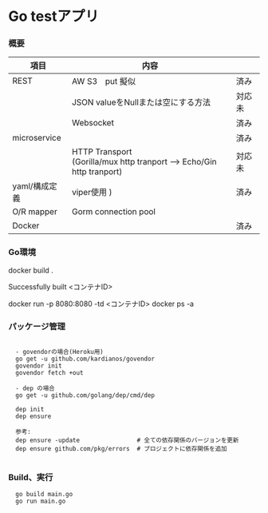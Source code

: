 
# Go testアプリ

### 概要

|項目     |内容                          |       |
|--------|------------------------------|------|
|REST    |AW  S3　put 擬似               |済み   |
|        |JSON valueをNullまたは空にする方法 |対応未   |
|        |Websocket                     |済み   |
|microservice |                         |済み   |
|             |HTTP Transport<br>(Gorilla/mux http tranport --> Echo/Gin http tranport)|対応未   |
|yaml/構成定義   |viper使用 )             |済み   |
|O/R mapper |Gorm connection pool |
|Docker   　|                      |済み   |


### Go環境

docker build .
  
  Successfully built <コンテナID>

docker run -p 8080:8080 -td <コンテナID>
docker ps -a




### パッケージ管理
```

  - govendorの場合(Heroku用)
  go get -u github.com/kardianos/govendor
  govendor init
  govendor fetch +out

  - dep の場合 
  go get -u github.com/golang/dep/cmd/dep

  dep init                        
  dep ensure
  
  参考:                        
  dep ensure -update                # 全ての依存関係のバージョンを更新
  dep ensure github.com/pkg/errors  # プロジェクトに依存関係を追加
  
```



### Build、実行
```
  go build main.go
  go run main.go
```